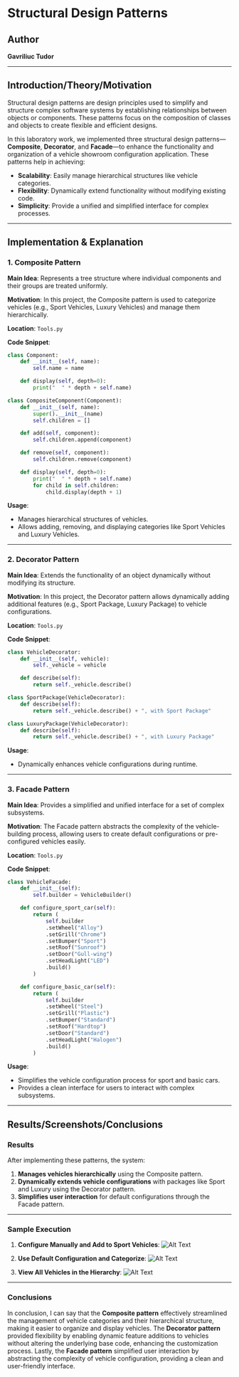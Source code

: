 # Structural Design Patterns

## Author
**Gavriliuc Tudor**

---

## Introduction/Theory/Motivation

Structural design patterns are design principles used to simplify and structure complex software systems by establishing relationships between objects or components. These patterns focus on the composition of classes and objects to create flexible and efficient designs.

In this laboratory work, we implemented three structural design patterns—**Composite**, **Decorator**, and **Facade**—to enhance the functionality and organization of a vehicle showroom configuration application. These patterns help in achieving:

- **Scalability**: Easily manage hierarchical structures like vehicle categories.
- **Flexibility**: Dynamically extend functionality without modifying existing code.
- **Simplicity**: Provide a unified and simplified interface for complex processes.

---

## Implementation & Explanation

### 1. **Composite Pattern**

**Main Idea**: Represents a tree structure where individual components and their groups are treated uniformly.

**Motivation**: In this project, the Composite pattern is used to categorize vehicles (e.g., Sport Vehicles, Luxury Vehicles) and manage them hierarchically.

**Location**: `Tools.py`

**Code Snippet**:
```python
class Component:
    def __init__(self, name):
        self.name = name

    def display(self, depth=0):
        print("  " * depth + self.name)

class CompositeComponent(Component):
    def __init__(self, name):
        super().__init__(name)
        self.children = []

    def add(self, component):
        self.children.append(component)

    def remove(self, component):
        self.children.remove(component)

    def display(self, depth=0):
        print("  " * depth + self.name)
        for child in self.children:
            child.display(depth + 1)
```
**Usage**:
- Manages hierarchical structures of vehicles.
- Allows adding, removing, and displaying categories like Sport Vehicles and Luxury Vehicles.

---

### 2. **Decorator Pattern**

**Main Idea**: Extends the functionality of an object dynamically without modifying its structure.

**Motivation**: In this project, the Decorator pattern allows dynamically adding additional features (e.g., Sport Package, Luxury Package) to vehicle configurations.

**Location**: `Tools.py`

**Code Snippet**:
```python
class VehicleDecorator:
    def __init__(self, vehicle):
        self._vehicle = vehicle

    def describe(self):
        return self._vehicle.describe()

class SportPackage(VehicleDecorator):
    def describe(self):
        return self._vehicle.describe() + ", with Sport Package"

class LuxuryPackage(VehicleDecorator):
    def describe(self):
        return self._vehicle.describe() + ", with Luxury Package"
```

**Usage**:
- Dynamically enhances vehicle configurations during runtime.

---

### 3. **Facade Pattern**

**Main Idea**: Provides a simplified and unified interface for a set of complex subsystems.

**Motivation**: The Facade pattern abstracts the complexity of the vehicle-building process, allowing users to create default configurations or pre-configured vehicles easily.

**Location**: `Tools.py`

**Code Snippet**:
```python
class VehicleFacade:
    def __init__(self):
        self.builder = VehicleBuilder()

    def configure_sport_car(self):
        return (
            self.builder
            .setWheel("Alloy")
            .setGrill("Chrome")
            .setBumper("Sport")
            .setRoof("Sunroof")
            .setDoor("Gull-wing")
            .setHeadLight("LED")
            .build()
        )

    def configure_basic_car(self):
        return (
            self.builder
            .setWheel("Steel")
            .setGrill("Plastic")
            .setBumper("Standard")
            .setRoof("Hardtop")
            .setDoor("Standard")
            .setHeadLight("Halogen")
            .build()
        )
```

**Usage**:
- Simplifies the vehicle configuration process for sport and basic cars.
- Provides a clean interface for users to interact with complex subsystems.

---

## Results/Screenshots/Conclusions

### Results
After implementing these patterns, the system:

1. **Manages vehicles hierarchically** using the Composite pattern.
2. **Dynamically extends vehicle configurations** with packages like Sport and Luxury using the Decorator pattern.
3. **Simplifies user interaction** for default configurations through the Facade pattern.

---

### Sample Execution

1. **Configure Manually and Add to Sport Vehicles**:
   ![Alt Text](https://github.com/Tudor-Gavriliuc/TMPS/blob/main/Lab_2/img/Screenshot%20(31).png?raw=true)
2. **Use Default Configuration and Categorize**:
  ![Alt Text](https://github.com/Tudor-Gavriliuc/TMPS/blob/main/Lab_2/img/Screenshot%20(32).png) 

3. **View All Vehicles in the Hierarchy**:
   ![Alt Text](https://github.com/Tudor-Gavriliuc/TMPS/blob/main/Lab_2/img/Screenshot%20(33).png) 

---

### Conclusions

In conclusion, I can say that the **Composite pattern** effectively streamlined the management of vehicle categories and their hierarchical structure, making it easier to organize and display vehicles. The **Decorator pattern** provided flexibility by enabling dynamic feature additions to vehicles without altering the underlying base code, enhancing the customization process. Lastly, the **Facade pattern** simplified user interaction by abstracting the complexity of vehicle configuration, providing a clean and user-friendly interface.

